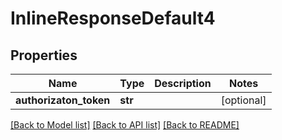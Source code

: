 # InlineResponseDefault4

## Properties
Name | Type | Description | Notes
------------ | ------------- | ------------- | -------------
**authorizaton_token** | **str** |  | [optional] 

[[Back to Model list]](../README.md#documentation-for-models) [[Back to API list]](../README.md#documentation-for-api-endpoints) [[Back to README]](../README.md)


